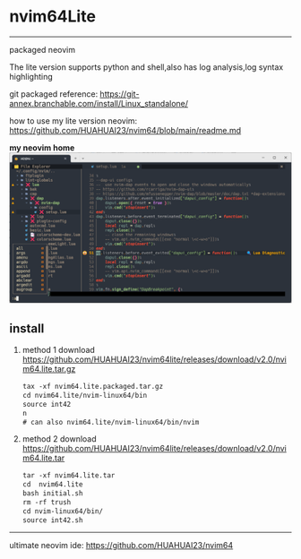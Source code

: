 # nvim64Lite

---
packaged neovim

The lite version supports python and shell,also has log analysis,log syntax highlighting

git packaged reference: <https://git-annex.branchable.com/install/Linux_standalone/>

how to use my lite version neovim: <https://github.com/HUAHUAI23/nvim64/blob/main/readme.md>

**my neovim home**
![neovim home](./pic/lite.png)

## install

1. method 1 download <https://github.com/HUAHUAI23/nvim64lite/releases/download/v2.0/nvim64.lite.tar.gz>

   ```plain
   tax -xf nvim64.lite.packaged.tar.gz
   cd nvim64.lite/nvim-linux64/bin
   source int42
   n
   # can also nvim64.lite/nvim-linux64/bin/nvim
   ```

2. method 2 download <https://github.com/HUAHUAI23/nvim64lite/releases/download/v2.0/nvim64.lite.tar>

   ```plain
   tar -xf nvim64.lite.tar
   cd  nvim64.lite
   bash initial.sh
   rm -rf trush
   cd nvim-linux64/bin/
   source int42.sh

   ```

---
ultimate neovim ide: <https://github.com/HUAHUAI23/nvim64>

